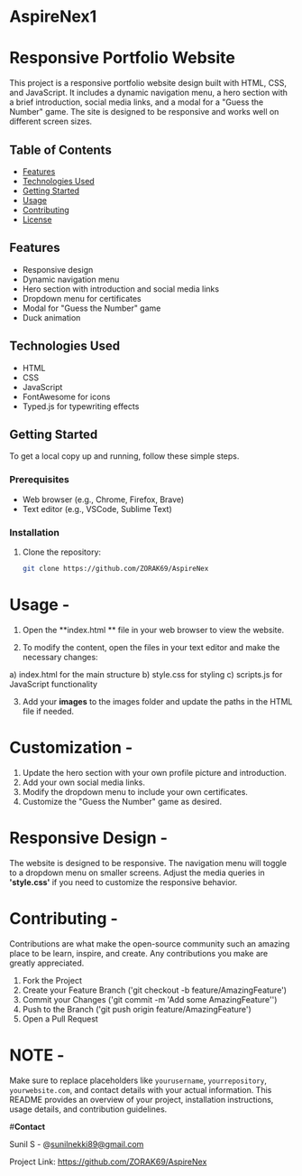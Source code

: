 # AspireNex1
# Responsive Portfolio Website 

This project is a responsive portfolio website design built with HTML, CSS, and JavaScript. It includes a dynamic navigation menu, a hero section with a brief introduction, social media links, and a modal for a "Guess the Number" game. The site is designed to be responsive and works well on different screen sizes.

## Table of Contents

- [Features](#features)
- [Technologies Used](#technologies-used)
- [Getting Started](#getting-started)
- [Usage](#usage)
- [Contributing](#contributing)
- [License](#license)


## Features

- Responsive design
- Dynamic navigation menu
- Hero section with introduction and social media links
- Dropdown menu for certificates
- Modal for "Guess the Number" game
- Duck animation

## Technologies Used

- HTML
- CSS
- JavaScript
- FontAwesome for icons
- Typed.js for typewriting effects

## Getting Started

To get a local copy up and running, follow these simple steps.

### Prerequisites

- Web browser (e.g., Chrome, Firefox, Brave)
- Text editor (e.g., VSCode, Sublime Text)

### Installation

1. Clone the repository:
   ```sh
   git clone https://github.com/ZORAK69/AspireNex

   
# Usage -

1. Open the **index.html ** file in your web browser to view the website.

2. To modify the content, open the files in your text editor and make the necessary changes:

a) index.html for the main structure
b) style.css for styling
c) scripts.js for JavaScript functionality
   
3. Add your **images** to the images folder and update the paths in the HTML file if needed.

# Customization -

1. Update the hero section with your own profile picture and introduction.
2. Add your own social media links.
3. Modify the dropdown menu to include your own certificates.
4. Customize the "Guess the Number" game as desired.

# Responsive Design -

The website is designed to be responsive. The navigation menu will toggle to a dropdown menu on smaller screens. Adjust the media queries in **'style.css'** if you need to customize the responsive behavior.

# Contributing -

Contributions are what make the open-source community such an amazing place to be learn, inspire, and create. Any contributions you make are greatly appreciated.

1. Fork the Project
2. Create your Feature Branch ('git checkout -b feature/AmazingFeature')
3. Commit your Changes ('git commit -m 'Add some AmazingFeature'')
4. Push to the Branch ('git push origin feature/AmazingFeature')
5. Open a Pull Request

# NOTE -

Make sure to replace placeholders like `yourusername`, `yourrepository`, `yourwebsite.com`, and contact details with your actual information. This README provides an overview of your project, installation instructions, usage details, and contribution guidelines.

#**Contact** 

Sunil S - @sunilnekki89@gmail.com

Project Link: https://github.com/ZORAK69/AspireNex









